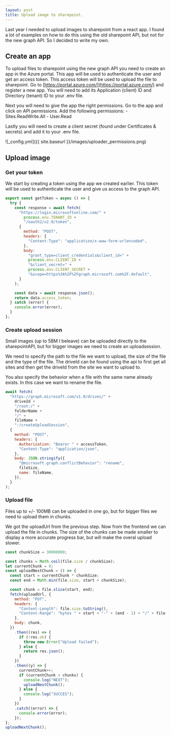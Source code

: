 ```yaml
---
layout: post
title: Upload image to sharepoint.
---
```


Last year I needed to upload images to sharepoint from a react app. I found a lot of examples on how to do this using the old sharepoint API, but not for the new graph API. So I decided to write my own.

## Create an app

To upload files to sharepoint using the new graph API you need to create an app in the Azure portal. This app will be used to authenticate the user and get an access token. This access token will be used to upload the file to sharepoint.
Go to [https://portal.azure.com/](https://portal.azure.com/) and register a new app. You will need to add its Application (client) ID
and Directory (tenant) ID to your .env file.

Next you will need to give the app the right permissions. Go to the app and click on API permissions. Add the following permissions: - Sites.ReadWrite.All - User.Read

Lastly you will need to create a client secret (found under Certificates & secrets) and add it to your .env file.

![_config.yml]({{ site.baseurl }}/images/uploader_permissions.png)

## Upload image

### Get your token

We start by creating a token using the app we created earlier. This token will be used to authenticate the user and give us access to the graph API.

```javascript
export const getToken = async () => {
  try {
    const response = await fetch(
      "https://login.microsoftonline.com/" +
        process.env.TENANT_ID +
        "/oauth2/v2.0/token",
      {
        method: "POST",
        headers: {
          "Content-Type": "application/x-www-form-urlencoded",
        },
        body:
          "grant_type=client_credentials&client_id=" +
          process.env.CLIENT_ID +
          "&client_secret=" +
          process.env.CLIENT_SECRET +
          "&scope=https%3A%2F%2Fgraph.microsoft.com%2F.default",
      }
    );

    const data = await response.json();
    return data.access_token;
  } catch (error) {
    console.error(error);
  }
};
```

### Create upload session

Small images (up to 5BM I beleave) can be uploaded directly to the sharepointAPI, but for bigger images we need to create an uploadsession.

We need to specify the path to the file we want to upload, the size of the file and the type of the file.
The driveId can be found using the api to first get all sites and then get the driveId from the site we want to upload to.

You also specify the behavior when a file with the same name already exists. In this case we want to rename the file.

```javascript
await fetch(
  "https://graph.microsoft.com/v1.0/drives/" +
    driveId +
    "/root:/" +
    folderName +
    "/" +
    fileName +
    ":/createUploadSession",
  {
    method: "POST",
    headers: {
      Authorization: "Bearer " + accessToken,
      "Content-Type": "application/json",
    },
    body: JSON.stringify({
      "@microsoft.graph.conflictBehavior": "rename",
      fileSize,
      name: fileName,
    }),
  }
);
```

### Upload file

Files up to +/- 100MB can be uploaded in one go, but for bigger files we need to upload them in chunks.

We got the uploadUrl from the previous step. Now from the frontend we can upload the file in chunks. The size of the chunks can be made smaller to display a more accurate progress bar, but will make the overal upload slower.


```javascript
const chunkSize = 30000000;

const chunks = Math.ceil(file.size / chunkSize);
let currentChunk = 0;
const uploadNextChunk = () => {
  const start = currentChunk * chunkSize;
  const end = Math.min(file.size, start + chunkSize);

  const chunk = file.slice(start, end);
  fetch(uploadUrl, {
    method: "PUT",
    headers: {
      "Content-Length": file.size.toString(),
      "Content-Range": "bytes " + start + "-" + (end - 1) + "/" + file.size,
    },
    body: chunk,
  })
    .then((res) => {
      if (!res.ok) {
        throw new Error("Upload failed");
      } else {
        return res.json();
      }
    })
    .then((y) => {
      currentChunk++;
      if (currentChunk < chunks) {
        console.log("NEXT");
        uploadNextChunk();
      } else {
        console.log("SUCCES");
      }
    })
    .catch((error) => {
      console.error(error);
    });
};
uploadNextChunk();
```
